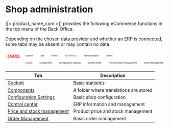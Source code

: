 # Shop administration

[[= product_name_com =]] provides the following eCommerce functions in the top menu of the Back Office.

Depending on the chosen data provider and whether an ERP is connected, some tabs may be absent or may contain no data.

![](img/backend_menu.png)

|Tab|Description|
|--- |--- |
|[Cockpit](cockpit.md)|Basic statistics|
|[Components](components.md)|A folder where translations are stored|
|[Configuration Settings](https://doc.ibexa.co/en/latest/guide/shop_configuration/)|Basic shop configuration|
|[Control center](control_center.md)|ERP information and management|
|[Price and stock management](manage_prices_and_stock.md)|Product price and stock management|
|[Order Management](manage_orders.md)|Basic order management|
